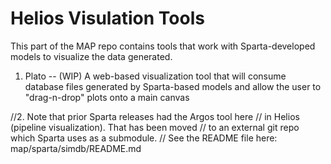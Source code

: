 # Helios Visulation Tools

This part of the MAP repo contains tools that work with
Sparta-developed models to visualize the data generated.

1. Plato -- (WIP) A web-based visualization tool that will consume
   database files generated by Sparta-based models and allow the user
   to "drag-n-drop" plots onto a main canvas

//2. Note that prior Sparta releases had the Argos tool here
//   in Helios (pipeline visualization). That has been moved
//   to an external git repo which Sparta uses as a submodule.
//   See the README file here: map/sparta/simdb/README.md
